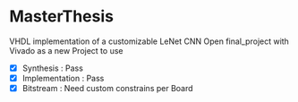 # MasterThesis
VHDL implementation of a customizable LeNet CNN
Open final_project with Vivado as a new Project to use


- [x] Synthesis : Pass
- [x] Implementation : Pass
- [X] Bitstream : Need custom constrains per Board
